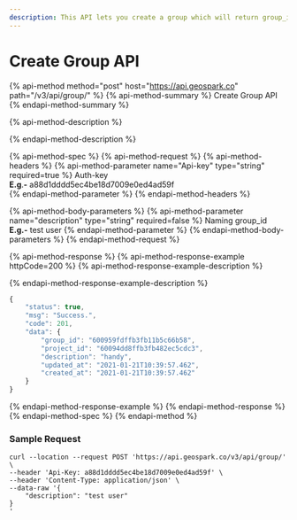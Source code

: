 ```yaml
---
description: This API lets you create a group which will return group_id
---
```


# Create Group API

{% api-method method="post" host="https://api.geospark.co" path="/v3/api/group/" %}
{% api-method-summary %}
Create Group API
{% endapi-method-summary %}

{% api-method-description %}

{% endapi-method-description %}

{% api-method-spec %}
{% api-method-request %}
{% api-method-headers %}
{% api-method-parameter name="Api-key" type="string" required=true %}
 Auth-key  
**E.g**.**-** a88d1dddd5ec4be18d7009e0ed4ad59f  
{% endapi-method-parameter %}
{% endapi-method-headers %}

{% api-method-body-parameters %}
{% api-method-parameter name="description" type="string" required=false %}
Naming group\_id  
**E.g.-** test user
{% endapi-method-parameter %}
{% endapi-method-body-parameters %}
{% endapi-method-request %}

{% api-method-response %}
{% api-method-response-example httpCode=200 %}
{% api-method-response-example-description %}

{% endapi-method-response-example-description %}

```javascript
{
    "status": true,
    "msg": "Success.",
    "code": 201,
    "data": {
        "group_id": "600959fdffb3fb11b5c66b58",
        "project_id": "60094dd8ffb3fb482ec5cdc3",
        "description": "handy",
        "updated_at": "2021-01-21T10:39:57.462",
        "created_at": "2021-01-21T10:39:57.462"
    }
}
```
{% endapi-method-response-example %}
{% endapi-method-response %}
{% endapi-method-spec %}
{% endapi-method %}

### Sample Request

```text
curl --location --request POST 'https://api.geospark.co/v3/api/group/' \
--header 'Api-Key: a88d1dddd5ec4be18d7009e0ed4ad59f' \
--header 'Content-Type: application/json' \
--data-raw '{
	"description": "test user"
}
'
```

